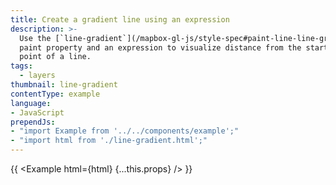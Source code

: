 ```yaml
---
title: Create a gradient line using an expression
description: >-
  Use the [`line-gradient`](/mapbox-gl-js/style-spec#paint-line-line-gradient)
  paint property and an expression to visualize distance from the starting
  point of a line.
tags:
  - layers
thumbnail: line-gradient
contentType: example
language:
- JavaScript
prependJs:
- "import Example from '../../components/example';"
- "import html from './line-gradient.html';"
---
```


{{ <Example html={html} {...this.props} /> }}
